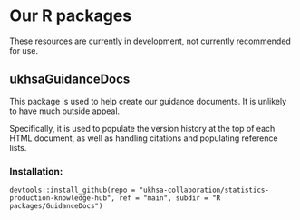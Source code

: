 # Our R packages

These resources are currently in development, not currently recommended for use. 

## ukhsaGuidanceDocs

This package is used to help create our guidance documents. It is unlikely to have much outside appeal. 

Specifically, it is used to populate the version history at the top of each HTML document, as well as handling citations and populating reference lists.

### Installation: 

`devtools::install_github(repo = "ukhsa-collaboration/statistics-production-knowledge-hub", ref = "main", subdir = "R packages/GuidanceDocs")`
